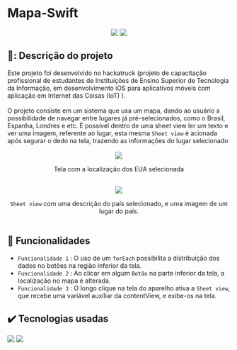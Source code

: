 # Mapa-Swift
<p align="center">
    <img src="https://img.shields.io/badge/STATUS-FINALIZADO-white?style=for-the-badge&labelColor=black"/>
    <img src="https://img.shields.io/github/last-commit/Samuel-045/Mapa-Swift?style=for-the-badge"/>
</p>

<h2>📝: Descrição do projeto</h2>
Este projeto foi desenvolvido no hackatruck (projeto de capacitação profissional de estudantes de Instituições de Ensino Superior de Tecnologia da Informação, em desenvolvimento iOS para aplicativos móveis com aplicação em Internet das Coisas (IoT) ).<br><br>
O projeto consiste em um sistema que usa um mapa, dando ao usuário a possibilidade de navegar entre lugares já pré-selecionados, como o Brasil, Espanha, Londres e etc. É possível dentro de uma sheet view ler um texto e ver uma imagem,
referente ao lugar, esta mesma <code>Sheet view</code> é acionada após segurar o dedo na tela, trazendo as informações do lugar selecionado<br><br>

<div align="center">
   <img src="https://github.com/Samuel-045/Mapa-Swift/assets/95144250/02183fdd-3f2a-47ce-9825-d6507a7f0402"/>
    
   Tela com a localização dos EUA selecionada<br><br>

   <img src="https://github.com/Samuel-045/Mapa-Swift/assets/95144250/b5627205-d847-4beb-bfd2-1144f9664ae3"/>
   
   <code>Sheet view</code> com uma descrição do país selecionado, e uma imagem de um lugar do país.<br><br>
</div>

<h2>🔨 Funcionalidades </h2>

   - `Funcionalidade 1` : O uso de um <code>forEach</code> possibilita a distribuição dos dados no botões na região inferior da tela.
   - `Funcionalidade 2` : Ao clicar em algum <code>Botão</code> na parte inferior da tela, a localização no mapa é alterada.
   - `Funcionalidade 3` : O longo clique na tela do aparelho ativa a <code>Sheet view</code>, que recebe uma variável auxiliar da contentView, e exibe-os na tela.
    

<h2>✔️ Tecnologias usadas</h2>
<p>
  <img src="https://img.shields.io/badge/Swift-white?style=flat-square&logo=swift&logoColor=black"/>
  <img src="https://img.shields.io/badge/Xcode-white?style=flat-square&logo=xcode&logoColor=black"/>  
</p>

